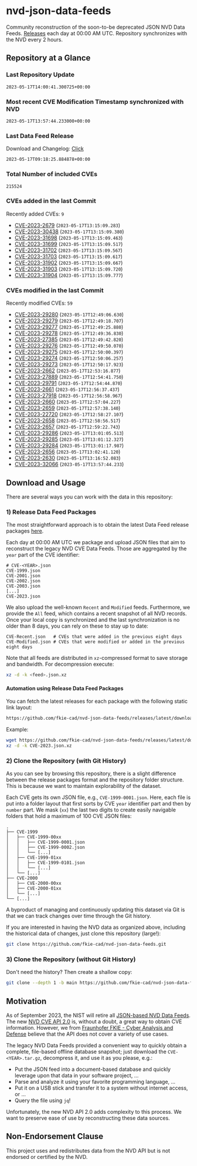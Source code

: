# nvd-json-data-feeds

Community reconstruction of the soon-to-be deprecated JSON NVD Data Feeds. 
[Releases](https://github.com/fkie-cad/nvd-json-data-feeds/releases/latest) each day at 00:00 AM UTC.
Repository synchronizes with the NVD every 2 hours.

## Repository at a Glance

### Last Repository Update

```plain
2023-05-17T14:00:41.300725+00:00
```

### Most recent CVE Modification Timestamp synchronized with NVD

```plain
2023-05-17T13:57:44.233000+00:00
```

### Last Data Feed Release

Download and Changelog: [Click](https://github.com/fkie-cad/nvd-json-data-feeds/releases/latest)

```plain
2023-05-17T09:18:25.884878+00:00
```

### Total Number of included CVEs

```plain
215524
```

### CVEs added in the last Commit

Recently added CVEs: `9`

* [CVE-2023-2679](CVE-2023/CVE-2023-26xx/CVE-2023-2679.json) (`2023-05-17T13:15:09.283`)
* [CVE-2023-30438](CVE-2023/CVE-2023-304xx/CVE-2023-30438.json) (`2023-05-17T13:15:09.380`)
* [CVE-2023-31698](CVE-2023/CVE-2023-316xx/CVE-2023-31698.json) (`2023-05-17T13:15:09.463`)
* [CVE-2023-31699](CVE-2023/CVE-2023-316xx/CVE-2023-31699.json) (`2023-05-17T13:15:09.517`)
* [CVE-2023-31702](CVE-2023/CVE-2023-317xx/CVE-2023-31702.json) (`2023-05-17T13:15:09.567`)
* [CVE-2023-31703](CVE-2023/CVE-2023-317xx/CVE-2023-31703.json) (`2023-05-17T13:15:09.617`)
* [CVE-2023-31902](CVE-2023/CVE-2023-319xx/CVE-2023-31902.json) (`2023-05-17T13:15:09.667`)
* [CVE-2023-31903](CVE-2023/CVE-2023-319xx/CVE-2023-31903.json) (`2023-05-17T13:15:09.720`)
* [CVE-2023-31904](CVE-2023/CVE-2023-319xx/CVE-2023-31904.json) (`2023-05-17T13:15:09.777`)


### CVEs modified in the last Commit

Recently modified CVEs: `59`

* [CVE-2023-29280](CVE-2023/CVE-2023-292xx/CVE-2023-29280.json) (`2023-05-17T12:49:06.630`)
* [CVE-2023-29279](CVE-2023/CVE-2023-292xx/CVE-2023-29279.json) (`2023-05-17T12:49:18.707`)
* [CVE-2023-29277](CVE-2023/CVE-2023-292xx/CVE-2023-29277.json) (`2023-05-17T12:49:25.880`)
* [CVE-2023-29278](CVE-2023/CVE-2023-292xx/CVE-2023-29278.json) (`2023-05-17T12:49:36.830`)
* [CVE-2023-27385](CVE-2023/CVE-2023-273xx/CVE-2023-27385.json) (`2023-05-17T12:49:42.820`)
* [CVE-2023-29276](CVE-2023/CVE-2023-292xx/CVE-2023-29276.json) (`2023-05-17T12:49:50.070`)
* [CVE-2023-29275](CVE-2023/CVE-2023-292xx/CVE-2023-29275.json) (`2023-05-17T12:50:00.397`)
* [CVE-2023-29274](CVE-2023/CVE-2023-292xx/CVE-2023-29274.json) (`2023-05-17T12:50:06.257`)
* [CVE-2023-29273](CVE-2023/CVE-2023-292xx/CVE-2023-29273.json) (`2023-05-17T12:50:17.923`)
* [CVE-2023-2662](CVE-2023/CVE-2023-26xx/CVE-2023-2662.json) (`2023-05-17T12:53:16.877`)
* [CVE-2023-27889](CVE-2023/CVE-2023-278xx/CVE-2023-27889.json) (`2023-05-17T12:54:41.750`)
* [CVE-2023-29791](CVE-2023/CVE-2023-297xx/CVE-2023-29791.json) (`2023-05-17T12:54:44.870`)
* [CVE-2023-2661](CVE-2023/CVE-2023-26xx/CVE-2023-2661.json) (`2023-05-17T12:56:37.437`)
* [CVE-2023-27918](CVE-2023/CVE-2023-279xx/CVE-2023-27918.json) (`2023-05-17T12:56:58.967`)
* [CVE-2023-2660](CVE-2023/CVE-2023-26xx/CVE-2023-2660.json) (`2023-05-17T12:57:04.227`)
* [CVE-2023-2659](CVE-2023/CVE-2023-26xx/CVE-2023-2659.json) (`2023-05-17T12:57:38.140`)
* [CVE-2023-22720](CVE-2023/CVE-2023-227xx/CVE-2023-22720.json) (`2023-05-17T12:58:27.107`)
* [CVE-2023-2658](CVE-2023/CVE-2023-26xx/CVE-2023-2658.json) (`2023-05-17T12:58:56.517`)
* [CVE-2023-2657](CVE-2023/CVE-2023-26xx/CVE-2023-2657.json) (`2023-05-17T12:59:22.743`)
* [CVE-2023-29286](CVE-2023/CVE-2023-292xx/CVE-2023-29286.json) (`2023-05-17T13:01:05.513`)
* [CVE-2023-29285](CVE-2023/CVE-2023-292xx/CVE-2023-29285.json) (`2023-05-17T13:01:12.327`)
* [CVE-2023-29284](CVE-2023/CVE-2023-292xx/CVE-2023-29284.json) (`2023-05-17T13:01:17.987`)
* [CVE-2023-2656](CVE-2023/CVE-2023-26xx/CVE-2023-2656.json) (`2023-05-17T13:02:41.120`)
* [CVE-2023-2630](CVE-2023/CVE-2023-26xx/CVE-2023-2630.json) (`2023-05-17T13:16:52.083`)
* [CVE-2023-32066](CVE-2023/CVE-2023-320xx/CVE-2023-32066.json) (`2023-05-17T13:57:44.233`)


## Download and Usage

There are several ways you can work with the data in this repository:

### 1) Release Data Feed Packages

The most straightforward approach is to obtain the latest Data Feed release packages [here](releases/latest).

Each day at 00:00 AM UTC we package and upload JSON files that aim to reconstruct the legacy NVD CVE Data Feeds.
Those are aggregated by the `year` part of the CVE identifier:

```
# CVE-<YEAR>.json
CVE-1999.json
CVE-2001.json
CVE-2002.json
CVE-2003.json
[...]
CVE-2023.json
```

We also upload the well-known `Recent` and `Modified` feeds.
Furthermore, we provide the `All` feed, which contains a recent snapshot of all NVD records.
Once your local copy is synchronized and the last synchronization is no older than 8 days, you can rely on these to stay up to date:

```plain
CVE-Recent.json   # CVEs that were added in the previous eight days
CVE-Modified.json # CVEs that were modified or added in the previous eight days
```

Note that all feeds are distributed in `xz`-compressed format to save storage and bandwidth.
For decompression execute:

```sh
xz -d -k <feed>.json.xz
```


#### Automation using Release Data Feed Packages

You can fetch the latest releases for each package with the following static link layout:

```sh
https://github.com/fkie-cad/nvd-json-data-feeds/releases/latest/download/CVE-<YEAR>.json.xz
```

Example:

```sh
wget https://github.com/fkie-cad/nvd-json-data-feeds/releases/latest/download/CVE-2023.json.xz
xz -d -k CVE-2023.json.xz
```

### 2) Clone the Repository (with Git History)

As you can see by browsing this repository, there is a slight difference between the release packages format and the repository folder structure.
This is because we want to maintain explorability of the dataset.

Each CVE gets its own JSON file, e.g., `CVE-1999-0001.json`.
Here, each file is put into a folder layout that first sorts by CVE `year` identifier part and then by `number` part.
We mask (`xx`) the last two digits to create easily navigable folders that hold a maximum of 100 CVE JSON files:

```plain
.
├── CVE-1999
│   ├── CVE-1999-00xx
│   │   ├── CVE-1999-0001.json
│   │   ├── CVE-1999-0002.json
│   │   └── [...]
│   ├── CVE-1999-01xx
│   │   ├── CVE-1999-0101.json
│   │   └── [...]
│   └── [...]
├── CVE-2000
│   ├── CVE-2000-00xx
│   ├── CVE-2000-01xx
│   └── [...]
└── [...]
```

A byproduct of managing and continuously updating this dataset via Git is that we can track changes over time through the Git history.

If you are interested in having the NVD data as organized above, including the historical data of changes, just clone this repository (large!):

```sh
git clone https://github.com/fkie-cad/nvd-json-data-feeds.git
```

### 3) Clone the Repository (without Git History)

Don't need the history? Then create a shallow copy:

```sh
git clone --depth 1 -b main https://github.com/fkie-cad/nvd-json-data-feeds.git
```

## Motivation

As of September 2023, the NIST will retire all [JSON-based NVD Data Feeds](https://nvd.nist.gov/vuln/data-feeds#divRetirementBanner-1).
The new [NVD CVE API 2.0](https://nvd.nist.gov/developers/vulnerabilities) is, without a doubt, a great way to obtain CVE information.
However, we from [Fraunhofer FKIE - Cyber Analysis and Defense](https://www.fkie.fraunhofer.de/en/departments/cad.html) believe that the API does not cover a variety of use cases.

The legacy NVD Data Feeds provided a convenient way to quickly obtain a complete, file-based offline database snapshot; just download the `CVE-<YEAR>.tar.gz`, decompress it, and use it as you please, e.g.:

* Put the JSON feed into a document-based database and quickly leverage upon that data in your software project, ...
* Parse and analyze it using your favorite programming language, ...
* Put it on a USB stick and transfer it to a system without internet access, or ...
* Query the file using `jq`!

Unfortunately, the new NVD API 2.0 adds complexity to this process.
We want to preserve ease of use by reconstructing these data sources.

## Non-Endorsement Clause

This project uses and redistributes data from the NVD API but is not endorsed or certified by the NVD.